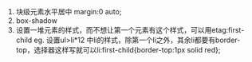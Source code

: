 1. 块级元素水平居中  margin:0 auto;
2. box-shadow
3. 设置一堆元素的样式，而不想让第一个元素有这个样式，可以用etag:first-child
    eg.  设置ul>li*12  中li的样式，除第一个li之外，其余li都要有border-top，选择器这样写就可以li:first-child{border-top:1px solid red};
